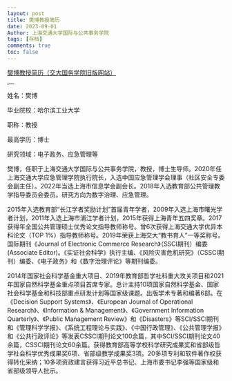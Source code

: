 ```yaml
---
layout: post
title: 樊博教授简历
date: 2023-09-01
Author: 上海交通大学国际与公共事务学院
tags: [存档]
comments: true
toc: false
---
```


[樊博教授简历（交大国务学院旧版网站）](https://old.sipa.sjtu.edu.cn/szll/qzjs/ggxzx/fb.htm)

<img src="https://old.sipa.sjtu.edu.cn/__local/9/54/F9/53F04A132758E5D69CB364633C8_8411CA5D_18F50.jpg" alt="fanbo" style="zoom:30%;" />

姓名：樊博         

毕业院校：哈尔滨工业大学         

职称：教授        

最高学历：博士            

研究领域：电子政务、应急管理等



樊博，任职于上海交通大学国际与公共事务学院，教授，博士生导师。2020年任上海交通大学应急管理学院执行院长，入选中国应急管理学会理事（社区安全专委会副主任）。2022年当选上海市信息学会副会长。2018年入选教育部公共管理教学指导委员会委员。研究方向为数字治理、应急管理。

2015年入选教育部“长江学者奖励计划”首届青年学者，2009年入选上海市曙光学者计划，2011年入选上海市浦江学者计划，2015年获得上海青年五四奖章。2017获得年全国公共管理硕士优秀论文指导教师称号。曾6次获得上海交通大学优异本科论文（TOP 1%）指导教师称号。2019年荣获上海交大“教书育人”一等奖称号。国际期刊《Journal of Electronic Commerce Research》（SSCI期刊）编委(Associate Editor)。《实证社会科学》执行主编、《风险灾害危机研究》（CSSCI期刊）编委、《电子政务》和《数字治理评论》等期刊编委。

2014年国家社会科学基金重大项目、2019年教育部哲学社科重大攻关项目和2021年国家自然科学基金重点项目首席专家。总计主持10项国家自然科学基金、国家社会科学基金和科技部重点研发计划等国家级课题。出版学术专著和编著6部。在《Decision Support Systems》、《European Journal of Operational Research》、《Information & Management》、《Government Information Quarterly》、《Public Management Review》和《Disasters》等SCI/SSCI期刊和《管理科学学报》、《系统工程理论与实践》、《中国行政管理》、《公共管理学报》和《公共行政评论》等发表CSSCI期刊论文100余篇，其中SCI/SSCI期刊论文40余篇，CSSCI期刊论文60余篇。获得教育部高等学校科学研究成果奖和省部级哲学社会科学优秀成果奖6项、省部级教学成果奖3项。20多项专利和软件著作权获得转化采纳；10多项资政建言获得习近平总书记、上海市委书记李强等国家级和省部级领导人批示。
